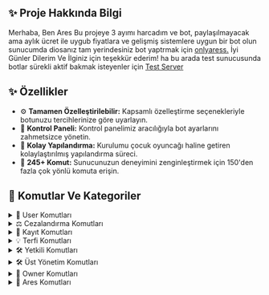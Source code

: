 ## ✨ Proje Hakkında Bilgi

Merhaba, Ben Ares Bu projeye 3 ayımı harcadım ve bot, paylaşılmayacak ama aylık ücret ile uygub fiyatlara ve gelişmiş sistemlere uygun bir bot olun sunucumda diosanız tam yerindesiniz bot yaptrmak için
[onlyaress.](https://discord.com/users/1105504076919226410) İyi Günler Dilerim Ve İlginiz için teşekkür ederim! ha bu arada test sunucusunda botlar sürekli aktif bakmak isteyenler için [Test Server](https://discord.gg/5SWuAnGTWP)

## ✨ Özellikler

- ⚙️ **Tamamen Özelleştirilebilir:** Kapsamlı özelleştirme seçenekleriyle botunuzu tercihlerinize göre uyarlayın.
- 🌆 **Kontrol Paneli:** Kontrol panelimiz aracılığıyla bot ayarlarını zahmetsizce yönetin.
- 📝 **Kolay Yapılandırma:** Kurulumu çocuk oyuncağı haline getiren kolaylaştırılmış yapılandırma süreci.
- 💯 **245+ Komut:** Sunucunuzun deneyimini zenginleştirmek için 150'den fazla çok yönlü komuta erişin.
  
## 🍭 Komutlar Ve Kategoriler</h1>

<details>
  <summary>👤 User Komutları</summary>
  <pre>
.yilbasi
.50krs @Ares/ID
.afk
.anım
.arkadaşlarım @Ares/ID
.avatar @Ares/ID
.ayakkabınumaram
.boşan @Ares/ID
.aşk-ölç @Ares/ID
.banner @Ares/ID
.bj <Miktar>
.cinnet @Ares/ID
.coinflip <Miktar>
.cvhazırla @Ares/ID
.cuzdan @Kullanici/ID
.dağıt
.dedikodu @Ares/ID
.detaylarım @Ares/ID
.domalt @Ares/ID
.dürt @Ares/ID
.engel ekle/kaldır/liste @Ares/ID
.evlen @Ares/ID
.evlilik-durum @Ares/ID
.fal
.fatura
.gelcektengeldim
.git @Kullanıcı/ID
.gizligörev
.daily
.gıdıkla @Ares/ID
.hackledim @Ares/ID
.hayaletyazı <süre(sn)> <mesaj>
.hesapoluştur
.hikayekurgula
.ihanet @kullanıcı
.ikizim
.ilginçbilgi
.ilgiver @Ares/ID
.iltifat @Ares/ID
.iqanaliz
.kaccm
.kaderharitası @Ares/ID
.kahve @Ares/ID
.kehanet
.khaydo @Ares/ID
.lafat @Ares/ID
.maden
.mirasımkime
.motivasyon
.profil @Ares/ID
.ruhhayvanım
.rulet <Miktar>
.rüya
.rüyayorumlama [rüya metni]
.sapla @Ares/ID
.sarıl @Ares/ID
.savaş @Ares/ID <Miktar>
.seniçizdim @Ares/ID
.serdar @Ares/ID
.ship @Ares/ID
.slot <Miktar>
.snake <Miktar>
.sonaramamız
.soy @Ares/ID
.spotify @Ares/ID
.sreyiz @Ares/ID
.stat @Ares/ID
.statc @Ares/ID
.stats @Ares/ID
.sunucubilgi
.sırlarım
.tkm @Ares/ID <Miktar>
.tekme @Ares/ID
.tokat @Ares/ID
.topstat
.transfer @Ares/ID Miktar
.trolledim @Ares/ID
.tweet Text
.xox @Ares/ID
.yala @Ares/ID
.yazı-tura <Miktar>
.yumruk @Ares/ID
.zamansabitle @Ares/ID
.zamantreni
.booster [İsim]
.çay @Ares/ID
.çek @Ares/ID
.öp @Ares/ID
.invite @Ares/ID
.ısır @Ares/ID
.şanslıgün
.şanslısayı
  </pre>
</details>

<details>
  <summary>⚖️ Cezalandırma Komutları</summary>
  <pre>
.ban @Ares/ID Sebep
.banliste
.cezasorgu CezaID
.yargı @Ares/ID Sebep
.jail @Ares/ID Sebep
.mute @Ares/ID Süre Sebep
.reklam @Ares/ID
.tempjail @Ares/ID Sebep Süre
.timeout @Ares/ID Süre Sebep
.unban @Ares/ID
.unbanall
.unyargı @Ares/ID
.unjail @Ares/ID
.unmute @Ares/ID
.unreklam @Ares/ID
.untjail @Ares/ID
.unvmute @Ares/ID
.vmute @Ares/ID Süre Sebep
  </pre>
</details>

<details>
  <summary>📝 Kayıt Komutları</summary>
  <pre>
.detaylı-isimler @Ares/ID
.kayıt @Ares/ID [İsim] [Yaş] [Cinsiyet]
.kayıtsız @Ares/ID
.taglı @Ares/ID
.tag-say
.kayıtları @Ares/ID
.isim @Ares/ID [İsim] [Yaş]
.isimler @Ares/ID
  </pre>
</details>

<details>
  <summary>💡 Terfi Komutları</summary>
  <pre>
.düşür @Ares/ID
.görev-al
.görevler @Ares/ID
.yetkili @Ares/ID
.yetkiver @Ares/ID
.ytcek @Ares/ID
.yetkial @Ares/ID
.yükselt @Ares/ID
  </pre>
</details>

<details>
  <summary>🛠️ Yetkili Komutları</summary>
  <pre>
.bağlantı-kes @Ares/ID
.nerede @Ares/ID
.rolbilgi @Rol/ID
.roldenetim @Rol/ID
.rol-log @Ares/ID
.say
.sicil @Ares/ID
.sil
.snipe
.ksil [Miktar] @Kullanıcı
  </pre>
</details>

<details>
  <summary>🛠️ Üst Yönetim Komutları</summary>
  <pre>
.chatengel
.chatengel-liste
.veri-sil @Ares/ID
.denetim @Rol/ID
.dmyaz
.ekip [ekle/sil/kontrol/bilgi/liste]
.emojiekle [Emoji]
.kanal-kilit
.link
.mazeret [Sebep]
.puan [Ekle/Sil] [@Ares/ID] [Sayı]
.rank ekle/sil/liste/ayarla/düzenle [Puan] @Rol/ID - @Hammer/ID
.rankbilgi
.roles ver/al @Ares/ID
.senkronize [Üye] @Ares/ID / [Role] @Rol/ID
.sticker [Sticker]
.toplantı
.allmute
.allunmute
.toplutaşı [Taşıyacağınız Kanal]
.yasakkelime <Kelime>
.yasgun
.yetkilisay
.yetkilisay2
.ystat @Ares/ID
.İltifat ekle/sil/liste/düzenle
  </pre>
</details>

<details>
  <summary>📢 Owner Komutları</summary>
  <pre>
.commands aç/kapat
.dolar [ekle/sil] [kullanıcı] [sayı]
.dolarekle @Ares/ID <Miktar>
.emojiid
.emojisil
.greroll [Mesaj ID]
.çekiliş 10m 1 Nitro
.komut-izin ekle/sil/liste [Komut] @Ares/Rol
.command banned @Ares/ID
.level-rol ekle/sil/liste Mesaj [10] [@Rol/ID]
.menü
.reklam-kanal ekle/sil/liste #Kanal/ID
.Reklam SS sistemi kurulumunu başlatır.
.rolalma
.rolmenü
.rolver @Ares/ID <Rol Id>.
.ry
.sicil-sıfırla @Ares/ID
.sunucu-banner
.sunucu-pp
.taglı-alım
.yasaklıtag [ekle/sil] [tag] / [say/liste]
.komut ekle/sil/liste/bilgi
  </pre>
</details>

<details>
  <summary>👑 Ares Komutları</summary>
  <pre>
.ares
.botaekle <ID>
.bottançıkar <ID>
.cezapanel
.kanalolustur [kanal ismi]
.eval [Code]
.gsetup
.guardsetup
.yaz
.whlitelist @Ares/ID
.herkeserolver @Rol/ID
.kayıtmesaj
.isimkontrol @Rol/ID
.istifapanel
.itirafpanel
.kayıtpanel
.kordine @Rol/ID sayı
.kurulum
.lb kur (kurulumunu başlatır veya sıfırlar.)
.limit
.locaizin
.loca
.nuke
.otocevap
.pm2
.prefixçıkar <prefix>
.prefixekle <prefix>
.referans
.rololustur <rol ismi> <renk ismi>
.rkurulum
.rolsuz ver
.ayar
.setupyardım
.setups
.sorumlulukpanel
.sorunçözmepanel
.stat-sıfırla all/aylık/haftalık/günlük
.streamerbaşvuru
.streameryönet
.swentegre
.sç 
.userpanel
.wl @Ares/Rol
.yetkilibaşvuru
.özeloda
.şüphelibutton
  </pre>
</details>

</body>
</html>
